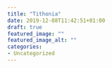 ```yaml
---
title: "Tithonia"
date: 2019-12-08T11:42:51+01:00
draft: true
featured_image: ""
featured_image_alt: ""
categories:
- Uncategorized
---
```

